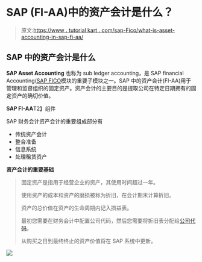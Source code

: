 # SAP (FI-AA)中的资产会计是什么？

> 原文:[https://www . tutorial kart . com/sap-Fico/what-is-asset-accounting-in-sap-fi-aa/](https://www.tutorialkart.com/sap-fico/what-is-asset-accounting-in-sap-fi-aa/)

## SAP 中的资产会计是什么

**SAP Asset Accounting** 也称为 sub ledger accounting，是 SAP financial Accounting([SAP FICO](https://www.tutorialkart.com/sap-fico/sap-fico-tutorial/)模块的重要子模块之一。SAP 中的资产会计(FI-AA)用于管理和监督组织的固定资产。资产会计的主要目的是提取公司在特定日期拥有的固定资产的确切价值。

**SAP FI-AA**T2】组件

SAP 财务会计资产会计的重要组成部分有

*   传统资产会计
*   整合准备
*   信息系统
*   处理租赁资产

**资产会计的重要基础**

> 固定资产是指用于经营企业的资产，其使用时间超过一年。
> 
> 使用资产的成本和资产的磨损被称为折旧，在会计期末计算折旧。
> 
> 资产的总价值在资产的生命周期内记入损益表。
> 
> 最初您需要在财务会计中配置公司代码，然后您需要将折旧表分配给[公司代码](https://www.tutorialkart.com/sap-fico/define-company-code-in-sap/)。
> 
> 从购买之日到最终终止的资产价值将在 SAP 系统中更新。

[![](../Images/925da31b32d6bc3827932f6c8afb11bb.png)](https://www.tutorialkart.com/)